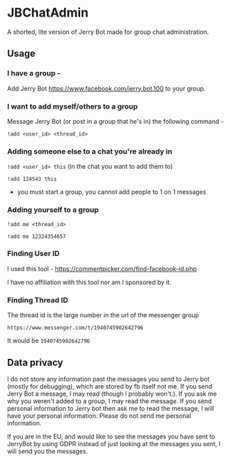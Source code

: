 # JBChatAdmin

A shorted, lite version of Jerry Bot made for group chat administration.  

## Usage

### I have a group -

Add Jerry Bot https://www.facebook.com/jerry.bot.100 to your group. 

### I want to add myself/others to a group

Message Jerry Bot (or post in a group that he's in) the following command -

`!add <user_id> <thread_id>`

### Adding someone else to a chat you're already in

`!add <user_id> this` (in the chat you want to add them to)

`!add 124543 this`

- you must start a group, you cannot add people to 1 on 1 messages

### Adding yourself to a group

`!add me <thread_id>`

`!add me 12324354657`

### Finding User ID

I used this tool - https://commentpicker.com/find-facebook-id.php

I have no affiliation with this tool nor am I sponsored by it.

### Finding Thread ID

The thread id is the large number in the url of the messenger group

`https://www.messenger.com/t/1940745902642796`

It would be `1940745902642796`


## Data privacy 

I do not store any information past the messages you send to Jerry bot (mostly for debugging), which are stored by fb itself not me.  If you send Jerry Bot a message, I may read (though I probably won't.). If you ask me why you weren't added to a group, I may read the message. If you send personal information to Jerry bot then ask me to read the message, I will have your personal information.  Please do not send me personal information.  

If you are in the EU, and would like to see the messages you have sent to JerryBot by using GDPR instead of just looking at the messages you sent, I will send you the messages.  


